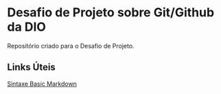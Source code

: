 # Desafio de Projeto sobre  Git/Github da DIO
Reposítório criado para o Desafio de Projeto.

## Links Úteis
[Sintaxe Basic Markdown](https://www.markdownguide.org/basic-syntax/)

